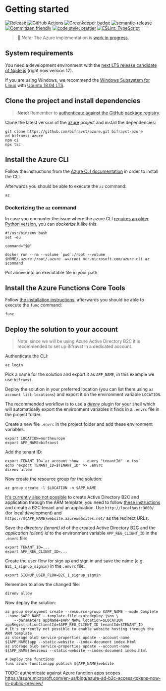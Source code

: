 # Getting started

[![Release](https://img.shields.io/github/v/release/bifravst/azure.svg)](https://github.com/bifravst/azure/releases)
[![GitHub Actions](https://github.com/bifravst/azure/workflows/Test%20and%20Release/badge.svg)](https://github.com/bifravst/azure/actions)
[![Greenkeeper badge](https://badges.greenkeeper.io/bifravst/azure.svg)](https://greenkeeper.io/)
[![semantic-release](https://img.shields.io/badge/%20%20%F0%9F%93%A6%F0%9F%9A%80-semantic--release-e10079.svg)](https://github.com/semantic-release/semantic-release)
[![Commitizen friendly](https://img.shields.io/badge/commitizen-friendly-brightgreen.svg)](http://commitizen.github.io/cz-cli/)
[![code style: prettier](https://img.shields.io/badge/code_style-prettier-ff69b4.svg)](https://github.com/prettier/prettier/)
[![ESLint: TypeScript](https://img.shields.io/badge/ESLint-TypeScript-blue.svg)](https://github.com/typescript-eslint/typescript-eslint)

> 🚧 *Note:* The Azure implementation is [work in progress](https://github.com/bifravst/bifravst/issues/29).

## System requirements

You need a development environment with the
[next LTS release candidate of Node.js](https://nodejs.org/en/about/releases/)
(right now version 12).

If you are using Windows, we recommend the
[Windows Subsystem for Linux](https://docs.microsoft.com/en-us/windows/wsl/install-win10)
with
[Ubuntu 18.04 LTS](https://www.microsoft.com/nb-no/p/ubuntu-1804-lts/9n9tngvndl3q?rtc=1).

## Clone the project and install dependencies

> **Note:** Remember to
> [authenticate against the GitHub package registry](../guides/GitHubRegistry.md).

Clone the latest version of the [azure](https://github.com/bifravst/azure) project
and install the dependencies:

    git clone https://github.com/bifravst/azure.git bifravst-azure
    cd bifravst-azure
    npm ci
    npx tsc

## Install the Azure CLI

Follow the instructions from the
[Azure CLI documentation](https://docs.microsoft.com/en-us/cli/azure/install-azure-cli?view=azure-cli-latest)
in order to install the CLI.

Afterwards you should be able to execute the `az` command:

    az

### Dockerizing the `az` command

In case you encounter the issue where the azure CLI
[requires an older Python version](https://github.com/Azure/azure-cli/issues/11239),
you can _dockerize_ it like this:

    #!/usr/bin/env bash
    set -eu

    command="$@"

    docker run --rm --volume `pwd`:/root --volume $HOME/.azure:/root/.azure -w=/root mcr.microsoft.com/azure-cli az $command

Put above into an executable file in your path.

## Install the Azure Functions Core Tools

Follow
[the installation instructions](https://github.com/Azure/azure-functions-core-tools#installing),
afterwards you should be able to execute the `func` command:

    func

## Deploy the solution to your account

> Note: since we will be using Azure Active Directory B2C it is recommended to
> set up Bifravst in a dedicated account.

Authenticate the CLI:

    az login

Pick a name for the solution and export it as `APP_NAME`, in this example we use
`bifravst`.

Deploy the solution in your preferred location (you can list them using
`az account list-locations`) and export it on the environment variable
`LOCATION`.

The recommended workflow is to use a [_direnv_](https://direnv.net/) plugin for
your shell which will automatically export the environment variables it finds in
a `.envrc` file in the project folder:

Create a new file `.envrc` in the project folder and add these environment
variables.

    export LOCATION=northeurope
    export APP_NAME=bifravst

Add the tenant ID:

    export TENANT_ID=`az account show  --query "tenantId" -o tsv`
    echo "export TENANT_ID=$TENANT_ID" >> .envrc
    direnv allow

Now create the resource group for the solution:

    az group create -l $LOCATION -n $APP_NAME

[It's currently also not possible](https://github.com/bifravst/azure/issues/1)
to create Active Directory B2C and application through the ARM template, you
need to follow
[these instructions](https://docs.microsoft.com/en-us/azure/active-directory-b2c/tutorial-register-applications?tabs=applications)
and create a B2C tenant and an application. Use `http://localhost:3000/` (for
local development) and `https://${APP_NAME}website.azurewebsites.net/` as the
redirect URLs.

Save the _directory (tenant) id_ of the created Active Directory B2C and the
_application (client) id_ to the environment variable `APP_REG_CLIENT_ID` in the
`.envrc` file:

    export TENANT_ID=...
    export APP_REG_CLIENT_ID=...

Create the user flow for sign up and sign in and save the name (e.g.
`B2C_1_signup_signin`) in the `.envrc` file:

    export SIGNUP_USER_FLOW=B2C_1_signup_signin

Remember to allow the changed file:

    direnv allow

Now deploy the solution:

    az group deployment create --resource-group $APP_NAME --mode Complete --name $APP_NAME --template-file azuredeploy.json \
        --parameters appName=$APP_NAME location=$LOCATION appRegistrationClientId=$APP_REG_CLIENT_ID tenantId=$TENANT_ID
    # It's currently not possible to enable website hosting through the ARM template
    az storage blob service-properties update --account-name ${APP_NAME}app --static-website --index-document index.html
    az storage blob service-properties update --account-name ${APP_NAME}deviceui --static-website --index-document index.html

    # Deploy the functions
    func azure functionapp publish ${APP_NAME}website

TODO: authenticate against Azure function apps scopes
https://azure.microsoft.com/en-us/blog/azure-ad-b2c-access-tokens-now-in-public-preview/
